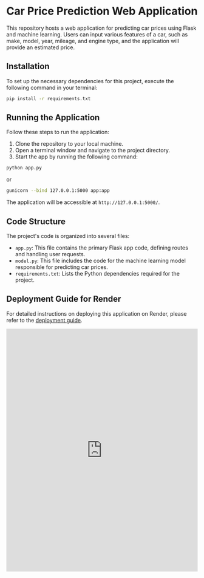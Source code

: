 # Car Price Prediction Web Application

This repository hosts a web application for predicting car prices using Flask and machine learning. Users can input various features of a car, such as make, model, year, mileage, and engine type, and the application will provide an estimated price.

## Installation

To set up the necessary dependencies for this project, execute the following command in your terminal:

```bash
pip install -r requirements.txt
```

## Running the Application

Follow these steps to run the application:

1. Clone the repository to your local machine.
2. Open a terminal window and navigate to the project directory.
3. Start the app by running the following command:

```bash
python app.py
```

or

```bash
gunicorn --bind 127.0.0.1:5000 app:app
```

The application will be accessible at `http://127.0.0.1:5000/`.

## Code Structure

The project's code is organized into several files:

* `app.py`: This file contains the primary Flask app code, defining routes and handling user requests.
* `model.py`: This file includes the code for the machine learning model responsible for predicting car prices.
* `requirements.txt`: Lists the Python dependencies required for the project.

## Deployment Guide for Render

For detailed instructions on deploying this application on Render, please refer to the [deployment guide](https://scribehow.com/shared/Step-by-Step_Guide_Deploying_a_Car_Valuation_Web_Service_on_Render__NY7HuHVVRwWmOwbWT70vPw).

<iframe src="https://scribehow.com/embed/Step-by-Step_Guide_Deploying_a_Car_Valuation_Web_Service_on_Render__NY7HuHVVRwWmOwbWT70vPw?as=scrollable" width="100%" height="640" allowfullscreen frameborder="0"></iframe>
